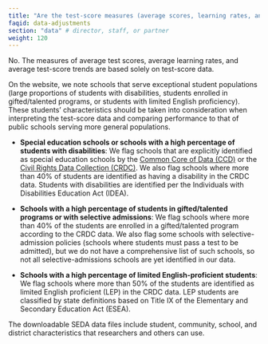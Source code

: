 ```yaml
---
title: "Are the test-score measures (average scores, learning rates, and trends) adjusted to take into account differences in student demographic characteristics or any other student or school variables?"
faqid: data-adjustments
section: "data" # director, staff, or partner
weight: 120
---
```

No. The measures of average test scores, average learning rates, and average test-score trends are based solely on test-score data. 

On the website, we note schools that serve exceptional student populations (large proportions of students with disabilities, students enrolled in gifted/talented programs, or students with limited English proficiency). These students’ characteristics should be taken into consideration when interpreting the test-score data and comparing performance to that of public schools serving more general populations. 

+ **Special education schools or schools with a high percentage of students with disabilities**: We flag schools that are explicitly identified as special education schools by the <a href="https://www.nces.ed.gov/ccd" target="_blank">Common Core of Data (CCD)</a> or the <a href="https://ocrdata.ed.gov/" target="_blank">Civil Rights Data Collection (CRDC)</a>. We also flag schools where more than 40% of students are identified as having a disability in the CRDC data. Students with disabilities are identified per the Individuals with Disabilities Education Act (IDEA).

+ **Schools with a high percentage of students in gifted/talented programs or with selective admissions**: We flag schools where more than 40% of the students are enrolled in a gifted/talented program according to the CRDC data. We also flag some schools with selective-admission policies (schools where students must pass a test to be admitted), but we do not have a comprehensive list of such schools, so not all selective-admissions schools are yet identified in our data.

+ **Schools with a high percentage of limited English-proficient students**: We flag schools where more than 50% of the students are identified as limited English proficient (LEP) in the CRDC data. LEP students are classified by state definitions based on Title IX of the Elementary and Secondary Education Act (ESEA).

The downloadable SEDA data files include student, community, school, and district characteristics that researchers and others can use.

